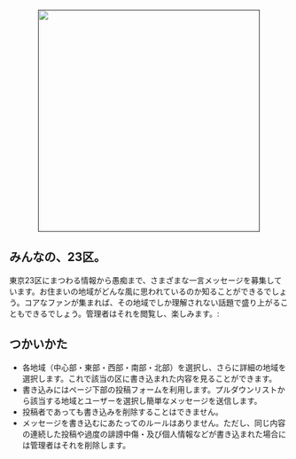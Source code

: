 <p align="center"><a href="" target="_blank"><img src="" width="400"></a></p>


## みんなの、23区。



東京23区にまつわる情報から愚痴まで、さまざまな一言メッセージを募集しています。お住まいの地域がどんな風に思われているのか知ることができるでしょう。コアなファンが集まれば、その地域でしか理解されない話題で盛り上がることもできるでしょう。管理者はそれを閲覧し、楽しみます。:



## つかいかた

- 各地域（中心部・東部・西部・南部・北部）を選択し、さらに詳細の地域を選択します。これで該当の区に書き込まれた内容を見ることができます。
- 書き込みにはページ下部の投稿フォームを利用します。プルダウンリストから該当する地域とユーザーを選択し簡単なメッセージを送信します。
- 投稿者であっても書き込みを削除することはできません。
- メッセージを書き込むにあたってのルールはありません。ただし、同じ内容の連続した投稿や過度の誹謗中傷・及び個人情報などが書き込まれた場合には管理者はそれを削除します。

